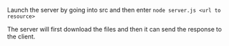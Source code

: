 Launch the server by going into src and then enter
`node server.js <url to resource>`


The server will first download the files and then it can send the response to the client.